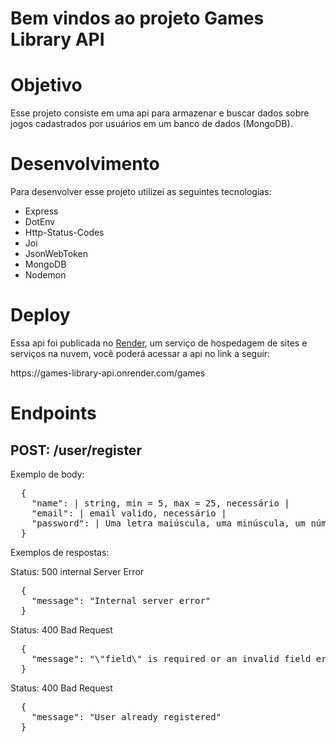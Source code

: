 <h1>Bem vindos ao projeto Games Library API</h1>

<h1>Objetivo</h1>
<p>Esse projeto consiste em uma api para armazenar e buscar dados sobre jogos cadastrados por usuários em um banco de dados (MongoDB).</p>

<h1>Desenvolvimento</h1>
<p>Para desenvolver esse projeto utilizei as seguintes tecnologias:</p>
<ul>
  <li>Express</li>
  <li>DotEnv</li>
  <li>Http-Status-Codes</li>
  <li>Joi</li>
  <li>JsonWebToken</li>
  <li>MongoDB</li>
  <li>Nodemon</li>
</ul>

<h1>Deploy</h1>
<p>Essa api foi publicada no <a href="https://render.com/" target="_blank">Render</a>, um serviço de hospedagem de sites e serviços na nuvem, você poderá acessar a api no link a seguir:</p>
<a>https://games-library-api.onrender.com/games</a>

<h1>Endpoints</h1>
<h2>POST: /user/register</h2>
<p>Exemplo de body:</p>
<pre>
  {
    "name": | string, min = 5, max = 25, necessário |
    "email": | email valido, necessário |
    "password": | Uma letra maiúscula, uma minúscula, um número, e um caracter especial, min = 8, max = 12 |
  }
</pre>
<p>Exemplos de respostas:</p>
<p>Status: 500 internal Server Error</p>
<pre>
  {
    "message": "Internal server error"
  }
</pre>
<p>Status: 400 Bad Request</p>
<pre>
  {
    "message": "\"field\" is required or an invalid field error message"
  }
</pre>
<p>Status: 400 Bad Request</p>
<pre>
  {
    "message": "User already registered"
  }
</pre>